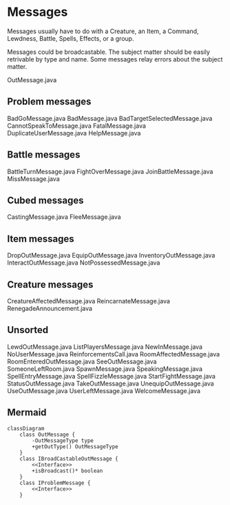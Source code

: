# Messages

Messages usually have to do with a Creature, an Item, a Command, Lewdness, Battle, Spells, Effects, or a group.

Messages could be broadcastable.
The subject matter should be easily retrivable by type and name.
Some messages relay errors about the subject matter.

OutMessage.java

## Problem messages

BadGoMessage.java
BadMessage.java
BadTargetSelectedMessage.java
CannotSpeakToMessage.java
FatalMessage.java
DuplicateUserMessage.java
HelpMessage.java

## Battle messages

BattleTurnMessage.java
FightOverMessage.java
JoinBattleMessage.java
MissMessage.java

## Cubed messages

CastingMessage.java
FleeMessage.java

## Item messages

DropOutMessage.java
EquipOutMessage.java
InventoryOutMessage.java
InteractOutMessage.java
NotPossessedMessage.java

## Creature messages

CreatureAffectedMessage.java
ReincarnateMessage.java
RenegadeAnnouncement.java

## Unsorted

LewdOutMessage.java
ListPlayersMessage.java
NewInMessage.java
NoUserMessage.java
ReinforcementsCall.java
RoomAffectedMessage.java
RoomEnteredOutMessage.java
SeeOutMessage.java
SomeoneLeftRoom.java
SpawnMessage.java
SpeakingMessage.java
SpellEntryMessage.java
SpellFizzleMessage.java
StartFightMessage.java
StatusOutMessage.java
TakeOutMessage.java
UnequipOutMessage.java
UseOutMessage.java
UserLeftMessage.java
WelcomeMessage.java

## Mermaid

```mermaid
classDiagram
    class OutMessage {
        -OutMessageType type
        +getOutType() OutMessageType
    }
    class IBroadCastableOutMessage {
        <<Interface>>
        +isBroadcast()* boolean
    }
    class IProblemMessage {
        <<Interface>>
    }
```
